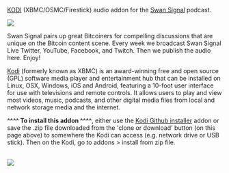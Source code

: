 <a href="kodi.tv">KODI<a> (XBMC/OSMC/Firestick) audio addon for the <a href="https://swanbitcoin.com/">Swan Signal</a> podcast.<br>

<img src="https://image.simplecastcdn.com/images/0cb5ca85-da11-4b94-9f5e-381719ff4f48/776e1e7d-8130-4373-a1ed-b62fac052cf5/3000x3000/swansignalpodcastcoverat2x.jpg"><br>

Swan Signal pairs up great Bitcoiners for compelling discussions that are unique on the Bitcoin content scene. Every week we broadcast Swan Signal Live Twitter, YouTube, Facebook, and Twitch. Then we publish the audio here. Enjoy!<br>

<a href="www.kodi.tv">Kodi</a> (formerly known as XBMC) is an award-winning free and open source (GPL) software media player and entertainment hub that can be installed on Linux, OSX, Windows, iOS and Android, featuring a 10-foot user interface for use with televisions and remote controls. It allows users to play and view most videos, music, podcasts, and other digital media files from local and network storage media and the internet.<br>

<b>^^^^ To install this addon ^^^^</b>, either use the <a href="https://www.tvaddons.co/github-browser-kodi/">Kodi Github installer</a> addon or save the .zip file downloaded from the 'clone or download' button (on this page above) to somewhere the Kodi can access (e.g. network drive or USB stick). Then on the Kodi, go to addons > install from zip file.<br>

<br><a href="http://www.kodi.tv"><img src="https://kodi.tv/sites/default/files/page/field_image/about--devices.jpg">
